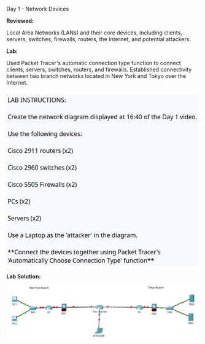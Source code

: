 Day 1 - Network Devices

**Reviewed:**  

Local Area Networks (LANs) and their core devices, including clients, servers, switches, firewalls, routers, the Internet, and potential attackers.


**Lab:** 

Used Packet Tracer's automatic connection type function to connect clients, servers, switches, routers, and firewalls. Established connectivity between two branch networks located in New York and Tokyo over the Internet.


<img src="images/lab.png" alt="Packet Tracer lab 1 directions">

**Lab Solution:** 

<img src="images/solution.png" alt="Packet Tracer lab 1 solution">

